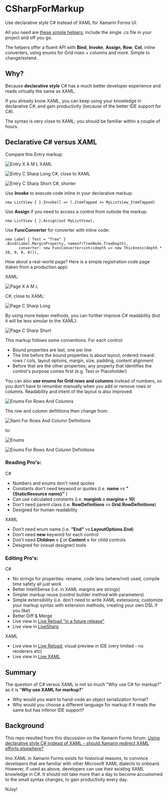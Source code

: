 # CSharpForMarkup
Use declarative style C# instead of XAML for Xamarin Forms UI.

All you need are [these simple helpers](src/XamarinFormsMarkupExtensions.cs); include the single .cs file in your project and off you go.

The helpers offer a fluent API with **Bind**, **Invoke**, **Assign**, **Row**, **Col**, inline converters, using enums for Grid rows + columns and more. Simple to change/extend.

## Why?
Because **declarative style** C# has a much better developer experience and reads virtually the same as XAML.

If you already know XAML, you can keep using your knowledge in declarative C#, and gain productivity (because of the better IDE support for C#).

The syntax is very close to XAML; you should be familiar within a couple of hours.

## Declarative C# versus XAML
Compare this Entry markup:

![Entry X A M L](img/EntryXAML.png) XAML

![Entry C Sharp Long](img/EntryCSharpLong.png) C#, close to XAML

![Entry C Sharp Short](img/EntryCSharpShort.png) C#, shorter

Use **Invoke** to execute code inline in your declarative markup:
```CSharp
new ListView { }.Invoke(l => l.ItemTapped += MyListView_ItemTapped)
```
Use **Assign** if you need to access a control from outside the markup:
```CSharp
new ListView { }.Assign(out MyListView),
```
Use **FuncConverter** for converter with inline code:
```CSharp
new Label { Text = "Tree" }
.Bind(Label.MarginProperty, nameof(TreeNode.TreeDepth), 
      converter: new FuncConverter<int>(depth => new Thickness(depth * 20, 0, 0, 0))),
```

How about a real-world page? Here is a simple registration code page (taken from a production app):

XAML:

![Page X A M L](img/PageXAML.png)

C#, close to XAML:

![Page C Sharp Long](img/PageCSharpLong.png)

By using more helper methods, you can further improve C# readability (but it will be less simular to the XAML):

![Page C Sharp Short](img/PageCSharpShort.png)

This markup follows some conventions. For each control:
- Bound properties are last, one per line
- The line before the bound properties is about layout, ordered inward: rows / cols, layout options, margin, size, padding, content alignment
- Before that are the other properties; any property that identifies the control's purpose comes first (e.g. Text or Placeholder)

You can also **use enums for Grid rows and columns** instead of numbers, so you don't have to renumber manually when you add or remove rows or columns. Readability and intent of the layout is also improved:

![Enums For Rows And Columns](img/EnumsForRowsAndColumns.png)

The row and column defititions then change from:

![Xaml For Rows And Column Definitions](img/XamlForRowsAndColumnDefinitions.png)

to:

![Enums](img/Enums.png)

![Enums For Rows And Column Definitions](img/EnumsForRowsAndColumnDefinitions.png) 

### Reading Pro's:
C#
- Numbers and enums don't need quotes
- Constants don't need keyword or quotes (i.e. **name** vs **"\{StaticResource name\}"** )
- Can use calculated constants (i.e. **marginb = margina + 10**)
- Don't need parent class (i.e. **RowDefinitions** vs **Grid.RowDefinitions**)
- Designed for human readability

XAML
- Don't need enum name (i.e. **"End"** vs **LayoutOptions.End**)
- Don't need **new** keyword for each control
- Don't need **Children = \{** or **Content =** for child controls
- Designed for (visual designer) tools
  
### Editing Pro's:
C#
- No strings for properties: rename, code lens (where/not) used, compile time safety all just work
- Better IntelliSense (i.e. in XAML margins are strings)
- Simpler markup reuse (control builder method with parameters)
- Simple extensibility (i.e. don't need to write XAML extensions; customize your markup syntax with extension methods, creating your own DSL if you like)
- Better Diff & Merge
- Live view in [Live Reload "in a future release"](https://docs.microsoft.com/en-us/xamarin/xamarin-forms/xaml/live-reload#what-changes-does-live-reload-redeploy)
- Live view in [LiveSharp](https://marketplace.visualstudio.com/items?itemName=ionoy.LiveSharp)

XAML
- Live view in [Live Reload](); visual preview in IDE (very limited - no renderers etc)
- Live view in [Live XAML](https://www.livexaml.com/)

## Summary
The question of C# versus XAML is not so much "Why use C# for markup?" as it is "**Why use XAML for markup?**"

- Why would you want to hand-code an object serialization format?
- Why would you choose a different language for markup if it reads the same but has inferior IDE support?

## Background
This repo resulted from this discussion on the Xamarin Forms forum:
[Using declarative style C# instead of XAML - should Xamarin redirect XAML efforts elsewhere?](https://forums.xamarin.com/discussion/123771/using-declarative-style-c-instead-of-xaml-should-xamarin-redirect-xaml-efforts-elsewhere?)

Imo XAML in Xamarin Forms exists for historical reasons, to convince developers that are familiar with other Microsoft XAML dialects to onboard. However, if used as above, developers can use their existing XAML knowledge in C#. It should not take more than a day to become accustomed to the small syntax changes, to gain productivity every day.

NJoy!